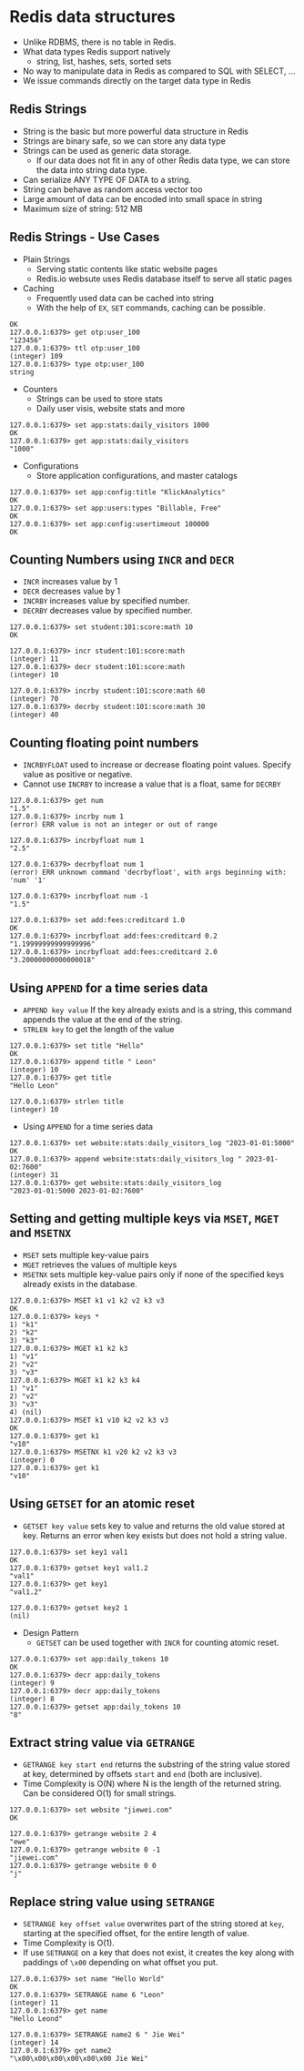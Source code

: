 # Redis data structures

- Unlike RDBMS, there is no table in Redis.
- What data types Redis support natively
    - string, list, hashes, sets, sorted sets
- No way to manipulate data in Redis as compared to SQL with SELECT, ...
- We issue commands directly on the target data type in Redis

## Redis Strings

- String is the basic but more powerful data structure in Redis
- Strings are binary safe, so we can store any data type
- Strings can be used as generic data storage.
    - If our data does not fit in any of other Redis data type, we can store the data into string data type.
- Can serialize ANY TYPE OF DATA to a string.
- String can behave as random access vector too
- Large amount of data can be encoded into small space in string
- Maximum size of string: 512 MB

## Redis Strings - Use Cases

- Plain Strings
    - Serving static contents like static website pages
    - Redis.io websute uses Redis database itself to serve all static pages
- Caching
    - Frequently used data can be cached into string
    - With the help of `EX`, `SET` commands, caching can be possible.

```127.0.0.1:6379> SETEX otp:user_100 120 123456
OK
127.0.0.1:6379> get otp:user_100
"123456"
127.0.0.1:6379> ttl otp:user_100
(integer) 109
127.0.0.1:6379> type otp:user_100
string
```

- Counters
    - Strings can be used to store stats
    - Daily user visis, website stats and more

```
127.0.0.1:6379> set app:stats:daily_visitors 1000
OK
127.0.0.1:6379> get app:stats:daily_visitors
"1000"
```

- Configurations
    - Store application configurations, and master catalogs

```
127.0.0.1:6379> set app:config:title "KlickAnalytics"
OK
127.0.0.1:6379> set app:users:types "Billable, Free"
OK
127.0.0.1:6379> set app:config:usertimeout 100000
OK
```

## Counting Numbers using `INCR` and `DECR`

- `INCR` increases value by 1
- `DECR` decreases value by 1
- `INCRBY` increases value by specified number.
- `DECRBY` decreases value by specified number.

```
127.0.0.1:6379> set student:101:score:math 10
OK

127.0.0.1:6379> incr student:101:score:math
(integer) 11
127.0.0.1:6379> decr student:101:score:math
(integer) 10

127.0.0.1:6379> incrby student:101:score:math 60
(integer) 70
127.0.0.1:6379> decrby student:101:score:math 30
(integer) 40
```

## Counting floating point numbers

- `INCRBYFLOAT` used to increase or decrease floating point values. Specify value as positive or negative.
- Cannot use `INCRBY` to increase a value that is a float, same for `DECRBY`

```
127.0.0.1:6379> get num
"1.5"
127.0.0.1:6379> incrby num 1
(error) ERR value is not an integer or out of range

127.0.0.1:6379> incrbyfloat num 1
"2.5"

127.0.0.1:6379> decrbyfloat num 1
(error) ERR unknown command 'decrbyfloat', with args beginning with: 'num' '1'

127.0.0.1:6379> incrbyfloat num -1
"1.5"

127.0.0.1:6379> set add:fees:creditcard 1.0
OK
127.0.0.1:6379> incrbyfloat add:fees:creditcard 0.2
"1.19999999999999996"
127.0.0.1:6379> incrbyfloat add:fees:creditcard 2.0
"3.20000000000000018"
```

## Using `APPEND` for a time series data

- `APPEND key value` If the key already exists and is a string, this command appends the value at the end of the string.
- `STRLEN key` to get the length of the value

```
127.0.0.1:6379> set title "Hello"
OK
127.0.0.1:6379> append title " Leon"
(integer) 10
127.0.0.1:6379> get title
"Hello Leon"

127.0.0.1:6379> strlen title
(integer) 10
```

- Using `APPEND` for a time series data

```
127.0.0.1:6379> set website:stats:daily_visitors_log "2023-01-01:5000"
OK
127.0.0.1:6379> append website:stats:daily_visitors_log " 2023-01-02:7600"
(integer) 31
127.0.0.1:6379> get website:stats:daily_visitors_log
"2023-01-01:5000 2023-01-02:7600"
```

## Setting and getting multiple keys via `MSET`, `MGET` and `MSETNX`

- `MSET` sets multiple key-value pairs
- `MGET` retrieves the values of multiple keys
- `MSETNX` sets multiple key-value pairs only if none of the specified keys already exists in the database.

```
127.0.0.1:6379> MSET k1 v1 k2 v2 k3 v3
OK
127.0.0.1:6379> keys *
1) "k1"
2) "k2"
3) "k3"
127.0.0.1:6379> MGET k1 k2 k3
1) "v1"
2) "v2"
3) "v3"
127.0.0.1:6379> MGET k1 k2 k3 k4
1) "v1"
2) "v2"
3) "v3"
4) (nil)
127.0.0.1:6379> MSET k1 v10 k2 v2 k3 v3
OK
127.0.0.1:6379> get k1
"v10"
127.0.0.1:6379> MSETNX k1 v20 k2 v2 k3 v3
(integer) 0
127.0.0.1:6379> get k1
"v10"
```

## Using `GETSET` for an atomic reset

- `GETSET key value` sets key to value and returns the old value stored at key. Returns an error when key exists but does not hold a string value.

```
127.0.0.1:6379> set key1 val1
OK
127.0.0.1:6379> getset key1 val1.2
"val1"
127.0.0.1:6379> get key1
"val1.2"

127.0.0.1:6379> getset key2 1
(nil)
```

- Design Pattern
    - `GETSET` can be used together with `INCR` for counting atomic reset.

```
127.0.0.1:6379> set app:daily_tokens 10
OK
127.0.0.1:6379> decr app:daily_tokens
(integer) 9
127.0.0.1:6379> decr app:daily_tokens
(integer) 8
127.0.0.1:6379> getset app:daily_tokens 10
"8"
```

## Extract string value via `GETRANGE`

- `GETRANGE key start end` returns the substring of the string value stored at key, determined by offsets `start` and `end` (both are inclusive).
- Time Complexity is O(N) where N is the length of the returned string. Can be considered O(1) for small strings.

```
127.0.0.1:6379> set website "jiewei.com"
OK

127.0.0.1:6379> getrange website 2 4
"ewe"
127.0.0.1:6379> getrange website 0 -1
"jiewei.com"
127.0.0.1:6379> getrange website 0 0
"j"
```

## Replace string value using `SETRANGE`

- `SETRANGE key offset value` overwrites part of the string stored at `key`, starting at the specified offset, for the entire length of value.
- Time Complexity is O(1).
- If use `SETRANGE` on a key that does not exist, it creates the key along with paddings of `\x00` depending on what offset you put.

```
127.0.0.1:6379> set name "Hello World"
OK
127.0.0.1:6379> SETRANGE name 6 "Leon"
(integer) 11
127.0.0.1:6379> get name
"Hello Leond"

127.0.0.1:6379> SETRANGE name2 6 " Jie Wei"
(integer) 14
127.0.0.1:6379> get name2
"\x00\x00\x00\x00\x00\x00 Jie Wei"
```